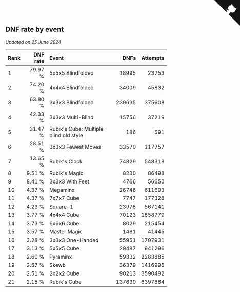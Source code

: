 ## DNF rate by event

*Updated on 25 June 2024*

| Rank | DNF rate | Event | DNFs | Attempts |
| :--- | ---: | :--- | ---: | ---: |
| 1 | 79.97 % | 5x5x5 Blindfolded | 18995 | 23753 |
| 2 | 74.20 % | 4x4x4 Blindfolded | 34009 | 45832 |
| 3 | 63.80 % | 3x3x3 Blindfolded | 239635 | 375608 |
| 4 | 42.33 % | 3x3x3 Multi-Blind | 15756 | 37219 |
| 5 | 31.47 % | Rubik's Cube: Multiple blind old style | 186 | 591 |
| 6 | 28.51 % | 3x3x3 Fewest Moves | 33570 | 117757 |
| 7 | 13.65 % | Rubik's Clock | 74829 | 548318 |
| 8 | 9.51 % | Rubik's Magic | 8230 | 86498 |
| 9 | 8.41 % | 3x3x3 With Feet | 4766 | 56650 |
| 10 | 4.37 % | Megaminx | 26746 | 611693 |
| 11 | 4.37 % | 7x7x7 Cube | 7747 | 177328 |
| 12 | 4.23 % | Square-1 | 23978 | 567141 |
| 13 | 3.77 % | 4x4x4 Cube | 70123 | 1858779 |
| 14 | 3.73 % | 6x6x6 Cube | 8029 | 215454 |
| 15 | 3.57 % | Master Magic | 1481 | 41445 |
| 16 | 3.28 % | 3x3x3 One-Handed | 55951 | 1707931 |
| 17 | 3.13 % | 5x5x5 Cube | 29487 | 941296 |
| 18 | 2.60 % | Pyraminx | 59332 | 2283885 |
| 19 | 2.57 % | Skewb | 36379 | 1416995 |
| 20 | 2.51 % | 2x2x2 Cube | 90213 | 3590492 |
| 21 | 2.15 % | Rubik's Cube | 137630 | 6397864 |


<a href="https://github.com/JustinTimeCuber/wca_statistics" class="github-corner" aria-label="View source on Github"><svg width="80" height="80" viewBox="0 0 250 250" style="fill:#151513; color:#fff; position: absolute; top: 0; border: 0; right: 0;" aria-hidden="true"><path d="M0,0 L115,115 L130,115 L142,142 L250,250 L250,0 Z"></path><path d="M128.3,109.0 C113.8,99.7 119.0,89.6 119.0,89.6 C122.0,82.7 120.5,78.6 120.5,78.6 C119.2,72.0 123.4,76.3 123.4,76.3 C127.3,80.9 125.5,87.3 125.5,87.3 C122.9,97.6 130.6,101.9 134.4,103.2" fill="currentColor" style="transform-origin: 130px 106px;" class="octo-arm"></path><path d="M115.0,115.0 C114.9,115.1 118.7,116.5 119.8,115.4 L133.7,101.6 C136.9,99.2 139.9,98.4 142.2,98.6 C133.8,88.0 127.5,74.4 143.8,58.0 C148.5,53.4 154.0,51.2 159.7,51.0 C160.3,49.4 163.2,43.6 171.4,40.1 C171.4,40.1 176.1,42.5 178.8,56.2 C183.1,58.6 187.2,61.8 190.9,65.4 C194.5,69.0 197.7,73.2 200.1,77.6 C213.8,80.2 216.3,84.9 216.3,84.9 C212.7,93.1 206.9,96.0 205.4,96.6 C205.1,102.4 203.0,107.8 198.3,112.5 C181.9,128.9 168.3,122.5 157.7,114.1 C157.9,116.9 156.7,120.9 152.7,124.9 L141.0,136.5 C139.8,137.7 141.6,141.9 141.8,141.8 Z" fill="currentColor" class="octo-body"></path></svg></a><style>.github-corner:hover .octo-arm{animation:octocat-wave 560ms ease-in-out}@keyframes octocat-wave{0%,100%{transform:rotate(0)}20%,60%{transform:rotate(-25deg)}40%,80%{transform:rotate(10deg)}}@media (max-width:500px){.github-corner:hover .octo-arm{animation:none}.github-corner .octo-arm{animation:octocat-wave 560ms ease-in-out}}</style>
